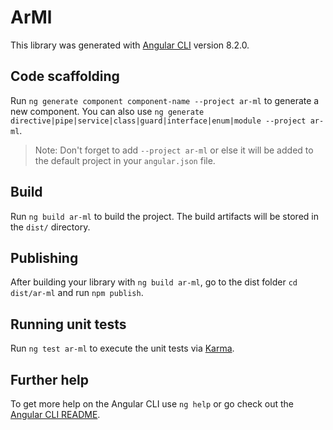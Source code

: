 # ArMl

This library was generated with [Angular CLI](https://github.com/angular/angular-cli) version 8.2.0.

## Code scaffolding

Run `ng generate component component-name --project ar-ml` to generate a new component. You can also use `ng generate directive|pipe|service|class|guard|interface|enum|module --project ar-ml`.
> Note: Don't forget to add `--project ar-ml` or else it will be added to the default project in your `angular.json` file. 

## Build

Run `ng build ar-ml` to build the project. The build artifacts will be stored in the `dist/` directory.

## Publishing

After building your library with `ng build ar-ml`, go to the dist folder `cd dist/ar-ml` and run `npm publish`.

## Running unit tests

Run `ng test ar-ml` to execute the unit tests via [Karma](https://karma-runner.github.io).

## Further help

To get more help on the Angular CLI use `ng help` or go check out the [Angular CLI README](https://github.com/angular/angular-cli/blob/master/README.md).
